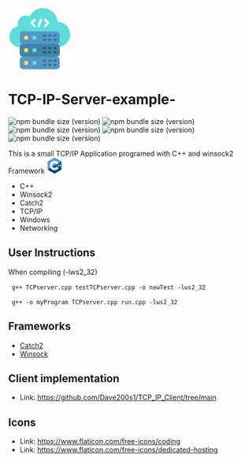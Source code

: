 ![Alt text](cloud-server.png "Optional title")
# TCP-IP-Server-example-

![npm bundle size (version)](https://img.shields.io/badge/version-0.0.1-green) ![npm bundle size (version)](https://img.shields.io/badge/framework-catch2-green) ![npm bundle size (version)](https://img.shields.io/badge/language-c%2B%2B17-green) ![npm bundle size (version)](https://img.shields.io/badge/compiler-gcc-blue) ![npm bundle size (version)](https://img.shields.io/badge/framework-winsock2-orange)

 This is a small TCP/IP Application programed with C++ and winsock2 Framework ![Alt text](c-.png "Optional title")

* C++
* Winsock2
* Catch2
* TCP/IP
* Windows
* Networking

## User Instructions
When compiling (-lws2_32)
```
 g++ TCPserver.cpp testTCPserver.cpp -o newTest -lws2_32
```
```
 g++ -o myProgram TCPserver.cpp run.cpp -lws2_32
```

## Frameworks
* [Catch2](https://github.com/catchorg/Catch2/tree/v2.x)
* [Winsock](https://github.com/tpn/winsdk-10)

## Client implementation
* Link: https://github.com/Dave200s1/TCP_IP_Client/tree/main

## Icons
* Link: https://www.flaticon.com/free-icons/coding
* Link: https://www.flaticon.com/free-icons/dedicated-hosting

